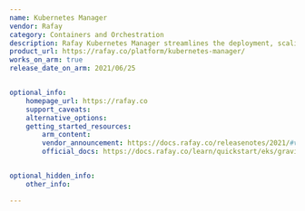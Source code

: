 ```yaml
---
name: Kubernetes Manager
vendor: Rafay
category: Containers and Orchestration
description: Rafay Kubernetes Manager streamlines the deployment, scaling, and management of Kubernetes clusters. It offers automated workflows, security features, and real-time monitoring, simplifying operations for developers and IT teams across hybrid and multi-cloud environments.
product_url: https://rafay.co/platform/kubernetes-manager/
works_on_arm: true
release_date_on_arm: 2021/06/25


optional_info:
    homepage_url: https://rafay.co
    support_caveats:
    alternative_options:
    getting_started_resources:
        arm_content: 
        vendor_announcement: https://docs.rafay.co/releasenotes/2021/#v153
        official_docs: https://docs.rafay.co/learn/quickstart/eks/graviton/workload/


optional_hidden_info:
    other_info: 

---
```

